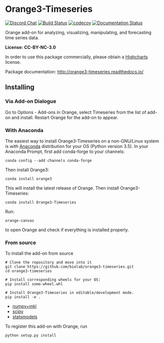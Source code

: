 Orange3-Timeseries
==================

[![Discord Chat](https://img.shields.io/discord/633376992607076354)](https://discord.gg/FWrfeXV)
[![Build Status](https://travis-ci.org/biolab/orange3-timeseries.svg?branch=master)](https://travis-ci.org/biolab/orange3-timeseries)
[![codecov](https://codecov.io/gh/biolab/orange3-timeseries/branch/master/graph/badge.svg)](https://codecov.io/gh/biolab/orange3-timeseries)
[![Documentation Status](https://readthedocs.org/projects/orange3-timeseries/badge/?version=latest)](http://orange3-timeseries.readthedocs.org/en/latest/?badge=latest)

Orange add-on for analyzing, visualizing, manipulating, and forecasting time
series data.

**License: CC-BY-NC-3.0**

In order to use this package commercially, please obtain a [Highcharts] license.

[Highcharts]: http://www.highcharts.com/

Package documentation: http://orange3-timeseries.readthedocs.io/

Installing
----------

### Via Add-on Dialogue

Go to Options - Add-ons in Orange, select Timeseries from the list of add-on and install. Restart Orange for the add-on to appear.

### With Anaconda

The easiest way to install Orange3-Timeseries on a non-GNU/Linux system is
with [Anaconda] distribution for your OS (Python version 3.5).
In your Anaconda Prompt, first add conda-forge to your channels:

    conda config --add channels conda-forge

Then install Orange3:

    conda install orange3

This will install the latest release of Orange. Then install Orange3-Timeseries:
  
    conda install Orange3-Timeseries

Run:

    orange-canvas

to open Orange and check if everything is installed properly.


[Anaconda]: https://www.continuum.io/downloads

### From source

To install the add-on from source

    # Clone the repository and move into it
    git clone https://github.com/biolab/orange3-timeseries.git
    cd orange3-timeseries

    # Install corresponding wheels for your OS:
    pip install some-wheel.whl

    # Install Orange3-Timeseries in editable/development mode.
    pip install -e .

 - [numpy+mkl](http://www.lfd.uci.edu/~gohlke/pythonlibs/#numpy)
 - [scipy](http://www.lfd.uci.edu/~gohlke/pythonlibs/#scipy)
 - [statsmodels](http://www.lfd.uci.edu/~gohlke/pythonlibs/#statsmodels)

To register this add-on with Orange, run

    python setup.py install
